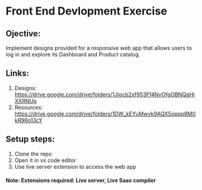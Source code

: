 # Front End Devlopment Exercise

## Ojective:
Implement designs provided for a responsive web app that allows users to log in and explore its Dashboard and Product catalog.

## Links:
1. Designs: https://drive.google.com/drive/folders/1JIocb2xf953Ff4NvOfgOBNQqHiXXRNUg
2. Resources: https://drive.google.com/drive/folders/1DW_kEYuMwvk9AQX5oppp8M0kR96o13cY

## Setup steps:
1. Clone the repo
2. Open it in vs code editor
3. Use live server extension to access the web app

#### Note: Extensions required: Live server, Live Saas compiler
